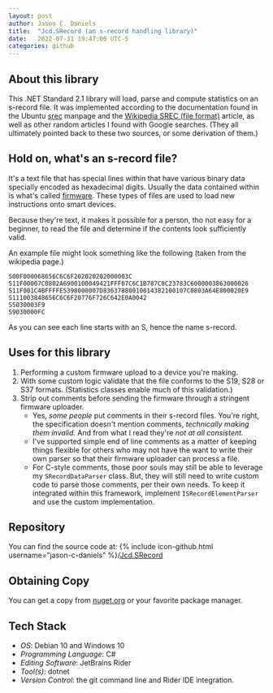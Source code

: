 ```yaml
---
layout: post
author: Jason C. Daniels
title:  "Jcd.SRecord (an s-record handling library)"
date:   2022-07-31 19:47:00 UTC-5  
categories: github
---
```

## About this library
This .NET Standard 2.1 library will load, parse and compute statistics on an s-record file. It was implemented according 
to the documentation found in the Ubuntu [srec](https://manpages.ubuntu.com/manpages/trusty/man5/srec.5.html) manpage 
and the [Wikipedia SREC (file format)](https://en.wikipedia.org/wiki/SREC_(file_format)) article, as well as other 
random articles I found with Google searches. (They all ultimately pointed back to these two sources, or some derivation
of them.)

## Hold on, what's an s-record file?
It's a text file that has special lines within that have various binary data specially encoded as hexadecimal digits.
Usually the data contained within is what's called [firmware](https://en.wikipedia.org/wiki/Firmware). These types of
files are used to load new instructions onto smart devices.

Because they're text, it makes it possible for a person, tho not easy for a beginner, to read the file and determine 
if the contents look sufficiently valid.

An example file might look something like the following (taken from the wikipedia page.)
```
S00F000068656C6C6F202020202000003C
S11F00007C0802A6900100049421FFF07C6C1B787C8C23783C6000003863000026
S11F001C4BFFFFE5398000007D83637880010014382100107C0803A64E800020E9
S111003848656C6C6F20776F726C642E0A0042
S5030003F9
S9030000FC
```

As you can see each line starts with an S, hence the name s-record. 

## Uses for this library

1. Performing a custom firmware upload to a device you're making.
2. With some custom logic validate that the file conforms to the S19, S28 or S37 formats. (Statistics classes 
   enable much of this validation.)
3. Strip out comments before sending the firmware through a stringent firmware uploader. 
   - Yes, *some people* put comments in their s-record files. You're right, the specification doesn't mention comments, 
     *technically making them invalid.* And from what I read they're *not at all consistent.* 
   - I've supported simple end of line comments as a matter of keeping things flexible for others who may not have the 
     want to write their own parser so that their firmware uploader can process a file. 
   - For C-style comments, those poor souls may still be able to leverage my `SRecordDataParser` class. But, 
     they will still need to write custom code to parse those comments, per their own needs. To keep it integrated within
     this framework, implement `ISRecordElementParser` and use the custom implementation.

## Repository

You can find the source code at:
{% include icon-github.html username="jason-c-daniels" %}/[Jcd.SRecord](https://github.com/jason-c-daniels/Jcd.SRecord/)

## Obtaining Copy

You can get a copy from [nuget.org](https://www.nuget.org/packages/Jcd.SRecord) or your favorite package manager.

## Tech Stack
* *OS*: Debian 10 and Windows 10
* *Programming Language*: C#
* *Editing Software*: JetBrains Rider
* *Tool(s)*: dotnet
* *Version Control*: the git command line and Rider IDE integration.